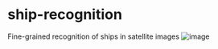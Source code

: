 # ship-recognition
Fine-grained recognition of ships in satellite images
![image](https://github.com/Johncheng1/ship-recognition/raw/master/output/图8-6.jpg)
